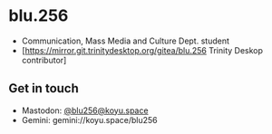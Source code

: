 # blu.256
* Communication, Mass Media and Culture Dept. student
* [https://mirror.git.trinitydesktop.org/gitea/blu.256 Trinity Deskop contributor]

## Get in touch
* Mastodon: [@blu256@koyu.space](https://koyu.space/@blu256)
* Gemini:   gemini://koyu.space/blu256
